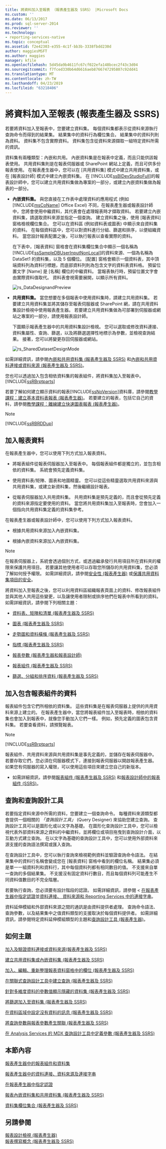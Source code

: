 ```yaml
---
title: 將資料加入至報表 （報表產生器及 SSRS） |Microsoft Docs
ms.custom: ''
ms.date: 06/13/2017
ms.prod: sql-server-2014
ms.reviewer: ''
ms.technology:
- reporting-services-native
ms.topic: conceptual
ms.assetid: f2e42303-e355-4c1f-bb3b-3338fbdd230d
author: maggiesMSFT
ms.author: maggies
manager: kfile
ms.openlocfilehash: 5d45da9b4611fc67cf022efa148bcec2f43c3d04
ms.sourcegitcommit: f7fced330b64d6616aeb8766747295807c92dd41
ms.translationtype: MT
ms.contentlocale: zh-TW
ms.lasthandoff: 04/23/2019
ms.locfileid: "63218406"
---
```

# <a name="add-data-to-a-report-report-builder-and-ssrs"></a>將資料加入至報表 (報表產生器及 SSRS)
  若要將資料加入至報表中，您要建立資料集。 每個資料集都表示從資料來源執行查詢命令而得到的結果集。 結果集中的資料行為欄位集合。 結果集中的資料列則為資料。 資料集不包含實際資料。 資料集包含從資料來源擷取一組特定資料所需的資訊。  
  
 資料集有兩種類型：內嵌和共用。 內嵌資料集是在報表中定義，而且只能供該報表使用。 共用資料集則是在報表伺服器或 SharePoint 網站上定義，而且可供多份報表使用。 在報表產生器中，您可以在 [共用資料集] 模式中建立共用資料集，或在 [報表設計師] 模式中建立內嵌資料集。 在 [!INCLUDE[ssBIDevStudioFull](../../includes/ssbidevstudiofull-md.md)]的報表設計師中，您可以建立共用資料集做為專案的一部分，或建立內嵌資料集做為報表的一部分。  
  
-   **內嵌資料集。** 與您直接在工作表中處理資料的應用程式 (例如 [!INCLUDE[msCoName](../../includes/msconame-md.md)] Office Excel) 不同，在報表產生器或報表設計師中，您將會使用中繼資料，其代表會在處理報表時才擷取資料。 若要建立內嵌資料集，請選取資料來源並指定一個查詢。 建立資料集之後，使用 [報表資料] 窗格檢視欄位集合。 您可以在資料區 (例如資料表或圖表) 中顯示來自資料集的資料。 在每個資料區中，您可以對資料進行分組、篩選和排序，以便組織資料。 當您設計報表配置之後，可以執行報表以查看實際的資料。  
  
     在下表中，[報表資料] 窗格會在資料集欄位集合中顯示一個名稱為 [!INCLUDE[ssSampleDBUserInputNonLocal](../../includes/sssampledbuserinputnonlocal-md.md)]的資料來源、一個為名稱為 DataSet1 的資料集，以及 5 個欄位。 [配置] 窗格會顯示一個資料表，其中頂端資料列為資料行標題，而底部資料列則為包含文字的資料表資料格。 預留位置文字 [Name] 是 [名稱] 欄位的中繼資料。 當報表執行時，預留位置文字會由實際資料值取代。 資料表會視需要展開，以顯示所有資料。  
  
     ![rs_DataDesignandPreview](../media/rs-datadesignandpreview.gif "rs_DataDesignandPreview")  
  
-   **共用資料集。** 當您想要在多個報表中使用資料集時，請建立共用資料集。 若要建立共用資料集並將其儲存至報表伺服器或 SharePoint 網，請在共用資料集設計檢視中使用報表產生器。 若要建立共用資料集做為可部署到伺服器或網站之專案的一部分，請使用報表設計師。  
  
     下圖顯示報表產生器中的共用資料集設計檢視。 您可以選取或修改資料連接、資料集屬性、查詢、篩選，以及將篩選選擇性地標示為參數，並檢視查詢結果。 接著，您可以將變更存回伺服器或網站。  
  
     ![rs_SharedDatasetDesignMode](../media/rs-shareddatasetdesignmode.gif "rs_SharedDatasetDesignMode")  
  
 如需詳細資訊，請參閱[內嵌和共用資料集 &#40;報表產生器及 SSRS&#41;](embedded-and-shared-datasets-report-builder-and-ssrs.md) 和[內嵌和共用資料連接或資料來源 &#40;報表產生器及 SSRS&#41;](../embedded-and-shared-data-connections-or-data-sources-report-builder-and-ssrs.md)。  
  
 您也可以透過加入包含相依資料集的報表組件，將資料集加入至報表中。 [!INCLUDE[ssRBrptparts](../../../includes/ssrbrptparts-md.md)]  
  
 若要了解如何建立顯示資料的報表[!INCLUDE[ssNoVersion](../../includes/ssnoversion-md.md)]資料庫，請參閱[教學課程：建立基本資料表報表 &#40;報表產生器&#41;](../tutorial-creating-a-basic-table-report-report-builder.md)。 若要建立的報表，包括它自己的資料，請參閱[教學課程：離線建立快速圖表報表 &#40;報表產生器&#41;](../report-builder/tutorial-create-a-quick-chart-report-offline-report-builder.md)。  
  
> [!NOTE]  
>  [!INCLUDE[ssRBRDDup](../../includes/ssrbrddup-md.md)]  
  
##  <a name="Methods"></a> 加入報表資料  
 在報表產生器中，您可以使用下列方式加入報表資料。  
  
-   將報表組件從報表伺服器加入至報表中。 每個報表組件都是獨立的，並包含相依的資料集。 系統會預先定義資料集。  
  
-   使用資料表/矩陣、圖表和地圖精靈。 您可以從這些精靈選取共用資料來源與共用資料集，或建立新資料集，然後繼續設計報表。  
  
-   從報表伺服器加入共用資料集。 共用資料集是預先定義的，而且會從預先定義的資料來源指定要使用的資料。 當您將共用資料集加入至報表時，您會加入一個指向共用資料集定義的資料集參考。  
  
 在報表產生器或報表設計師中，您可以使用下列方式加入報表資料。  
  
-   根據共用資料來源加入內嵌資料集。  
  
-   根據內嵌資料來源加入內嵌資料集。  
  
> [!NOTE]  
>  在報表伺服器上，系統會透過個別方式，或透過繼承發行共用項目所在資料夾的權限來保護共用項目。 若要讓其他使用者可以存取您所儲存的共用資料集，您必須了解如何授予權限。 如需詳細資訊，請參閱[安全性 &#40;報表產生器&#41;](../report-builder/security-report-builder.md) 或[保護共用資料集項目的安全](../security/secure-shared-dataset-items.md)。  
  
 將資料加入至報表之後，您可以利用資料區組織報表頁面上的資料、修改報表組件並與其他人共用這些變更，以及讓使用者限制或排序他們在報表中所看到的資料。 如需詳細資訊，請參閱下列相關主題：  
  
-   [資料表、矩陣和清單 &#40;報表產生器及 SSRS&#41;](../report-design/create-invoices-and-forms-with-lists-report-builder-and-ssrs.md)  
  
-   [圖表 &#40;報表產生器及 SSRS&#41;](../report-design/charts-report-builder-and-ssrs.md)  
  
-   [走勢圖和資料橫條 &#40;報表產生器及 SSRS&#41;](../report-design/sparklines-and-data-bars-report-builder-and-ssrs.md)  
  
-   [指標 &#40;報表產生器及 SSRS&#41;](../report-design/indicators-report-builder-and-ssrs.md)  
  
-   [報表參數 &#40;報表產生器和報表設計師&#41;](../report-design/report-parameters-report-builder-and-report-designer.md)  
  
-   [報表組件 &#40;報表產生器及 SSRS&#41;](../report-parts-report-builder-and-ssrs.md)  
  
-   [篩選、分組和排序資料 &#40;報表產生器及 SSRS&#41;](../report-design/filter-group-and-sort-data-report-builder-and-ssrs.md)  

##  <a name="QuickStart"></a> 加入包含報表組件的資料  
 報表組件包含它們所相依的資料集。 這些資料集是在報表伺服器上提供的共用資料來源上建立的。 在報表產生器中，當您將報表組件加入至報表時，相依的資料集也會加入到報表中，就像您手動加入它們一樣。 例如，預先定義的圖表包含資料集。 若要查看資料，請預覽報表。  
  
> [!NOTE]  
>  [!INCLUDE[ssRBrptparts](../../../includes/ssrbrptparts-md.md)]  
  
 報表組件、共用資料來源與共用資料集是事先定義的，並儲存在報表伺服器中。 若要存取它們，您必須在伺服器模式下，連接到報表伺服器以開啟報表產生器。 如果您有伺服器的寫入權限，可以使用這些項目來建立您自己的新版本。  
  
-   如需詳細資訊，請參閱[報表組件 &#40;報表產生器及 SSRS&#41;](../report-parts-report-builder-and-ssrs.md) 和[報表設計師中的報表組件 &#40;SSRS&#41;](../report-design/report-parts-in-report-designer-ssrs.md)。  

##  <a name="Queries"></a> 查詢和查詢設計工具  
 若要指定資料來源中所需的資料，您要建立一個查詢命令。 每種資料來源類型都會提供一個相關的 *「查詢設計工具」* (Query Designer) 來協助您建立查詢。 查詢設計工具可以是圖形化或以文字為基礎。 在圖形化查詢設計工具中，您可以檢視代表外部資料來源之資料的中繼資料，並將欄位或項目拖曳到查詢設計介面，以互動方式建立查詢。 在以文字為基礎的查詢設計工具中，您可以使用外部資料來源支援的查詢語法撰寫或匯入查詢。  
  
 在查詢設計工具中，您可以執行查詢來檢視範例資料並驗證查詢命令語法。 在結果集中的資料行名稱會變成您在 [報表資料] 窗格中看到的欄位名稱。 結果集必須是單一一組資料列和資料行，其中每個資料列都有相同數目的值。 不支援來自單一查詢的多個結果集。 不支援沒有固定資料行數目，而且每個資料列可能產生不同資料值數目的不完全階層。  
  
 若要執行查詢，您必須要有設計階段的認證。 如需詳細資訊，請參閱 <<c0> [ 在報表產生器中指定認證](../specify-credentials-in-report-builder.md)並[資料連接、 資料來源和 Reporting Services 中的連接字串](../data-connections-data-sources-and-connection-strings-in-reporting-services.md)。  
  
 資料延伸模組和外部資料來源之間的通訊是由資料提供者處理。 查詢命令語法、查詢參數，以及結果集中之值資料類型的支援取決於每個資料提供者。 如需詳細資訊，請參閱特定資料延伸模組類型的主題和[查詢設計工具 &#40;報表產生器&#41;](../query-designers-report-builder.md)。  

##  <a name="HowTo"></a> 如何主題  
 [加入及驗證資料連接或資料來源&#40;報表產生器及 SSRS&#41;](add-and-verify-a-data-connection-report-builder-and-ssrs.md)  
  
 [建立共用資料集或內嵌資料集 &#40;報表產生器及 SSRS&#41;](create-a-shared-dataset-or-embedded-dataset-report-builder-and-ssrs.md)  
  
 [加入、編輯、重新整理報表資料窗格中的欄位 &#40;報表產生器及 SSRS&#41;](add-edit-refresh-fields-in-the-report-data-pane-report-builder-and-ssrs.md)  
  
 [在關聯式查詢設計工具中建立查詢 &#40;報表產生器及 SSRS&#41;](build-a-query-in-the-relational-query-designer-report-builder-and-ssrs.md)  
  
 [針對多維度資料的參數值顯示隱藏的資料集 &#40;報表產生器及 SSRS&#41;](show-hidden-datasets-for-parameter-values-multidimensional-data.md)  
  
 [將篩選加入至資料集 &#40;報表產生器及 SSRS&#41;](add-a-filter-to-a-dataset-report-builder-and-ssrs.md)  
  
 [在資料區域中設定沒有資料的訊息 &#40;報表產生器及 SSRS&#41;](set-a-no-data-message-for-a-data-region-report-builder-and-ssrs.md)  
  
 [將查詢參數與報表參數產生關聯 &#40;報表產生器及 SSRS&#41;](associate-a-query-parameter-with-a-report-parameter-report-builder-and-ssrs.md)  
  
 [在 Analysis Services 的 MDX 查詢設計工具中定義參數 &#40;報表產生器及 SSRS&#41;](define-parameters-in-the-mdx-query-designer-for-analysis-services.md)  

##  <a name="Section"></a> 本節內容  
 [報表產生器中的報表組件和資料集](report-parts-and-datasets-in-report-builder.md)  
  
 [報表產生器中的資料連接、資料來源及連接字串](../data-connections-data-sources-and-connection-strings-in-report-builder.md)  
  
 [在報表產生器中指定認證](../specify-credentials-in-report-builder.md)  
  
 [報表內嵌資料集和共用資料集 &#40;報表產生器及 SSRS&#41;](report-embedded-datasets-and-shared-datasets-report-builder-and-ssrs.md)  
  
 [資料集欄位集合 &#40;報表產生器及 SSRS&#41;](dataset-fields-collection-report-builder-and-ssrs.md)  

## <a name="see-also"></a>另請參閱  
 [報表設計檢視 &#40;報表產生器&#41;](../report-builder/report-design-view-report-builder.md)   
 [報表撰寫概念 &#40;報表產生器及 SSRS&#41;](../report-design/report-authoring-concepts-report-builder-and-ssrs.md)  
